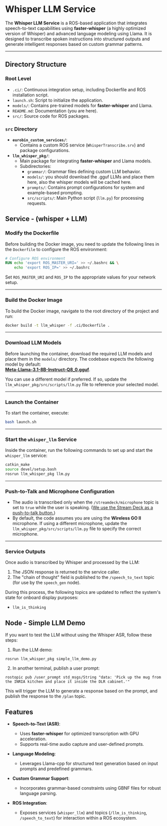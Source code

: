 # Whisper LLM Service

The **Whisper LLM Service** is a ROS-based application that integrates speech-to-text capabilities using **faster-whisper** (a highly optimized version of Whisper) and advanced language modeling using Llama. It is designed to transcribe spoken instructions into structured outputs and generate intelligent responses based on custom grammar patterns.

---

## Directory Structure

### Root Level
- `.ci/`: Continuous integration setup, including Dockerfile and ROS installation script.
- `launch.sh`: Script to initialize the application.
- `models/`: Contains pre-trained models for **faster-whisper** and Llama.
- `README.md`: Documentation (you are here).
- `src/`: Source code for ROS packages.

### `src` Directory
- **`eurobin_custom_services/`**:
  - Contains a custom ROS service (`WhisperTranscribe.srv`) and package configurations.
- **`llm_whisper_pkg/`**:
  - Main package for integrating **faster-whisper** and Llama models.
  - Subdirectories:
    - `grammar/`: Grammar files defining custom LLM behavior.
    - `models/`: you should download the .gguf LLMs and place them here, also the whisper models will be cached here.
    - `prompts/`: Contains prompt configurations for system and example-based prompting.
    - `src/scripts/`: Main Python script (`llm.py`) for processing requests.



## Service - (whisper + LLM)

### Modify the Dockerfile
Before building the Docker image, you need to update the following lines in the `Dockerfile` to configure the ROS environment:

```Dockerfile
# Configure ROS environment
RUN echo 'export ROS_MASTER_URI=' >> ~/.bashrc && \
    echo 'export ROS_IP=' >> ~/.bashrc 
```

Set `ROS_MASTER_URI` and `ROS_IP` to the appropriate values for your network setup.

---

### Build the Docker Image
To build the Docker image, navigate to the root directory of the project and run:

```bash
docker build -t llm_whisper -f .ci/Dockerfile .
```

---

### Download LLM Models
Before launching the container, download the required LLM models and place them in the `models/` directory. The codebase expects the following model by default:  
[**Meta-Llama-3.1-8B-Instruct-Q8_0.gguf**](https://huggingface.co/bartowski/Meta-Llama-3.1-8B-Instruct-GGUF/blob/main/Meta-Llama-3.1-8B-Instruct-Q8_0.gguf).  

You can use a different model if preferred. If so, update the `llm_whisper_pkg/src/scripts/llm.py` file to reference your selected model.

---

### Launch the Container
To start the container, execute:

```bash
bash launch.sh
```

---

### Start the `whisper_llm` Service
Inside the container, run the following commands to set up and start the `whisper_llm` service:

```bash
catkin_make
source devel/setup.bash
rosrun llm_whisper_pkg llm.py
```

---

### Push-to-Talk and Microphone Configuration
- The audio is transcribed only when the `/streamdeck/microphone` topic is set to `true` while the user is speaking. ([We use the Stream Deck as a push-to-talk button.](https://github.com/hucebot/stream_deck_controller))  
- By default, the code assumes you are using the **Wireless GO II** microphone. If using a different microphone, update the `llm_whisper_pkg/src/scripts/llm.py` file to specify the correct microphone.

---

### Service Outputs
Once audio is transcribed by Whisper and processed by the LLM:  
1. The JSON response is returned to the service caller.  
2. The "chain of thought" field is published to the `/speech_to_text` topic (for use by the `speech_gen` node).

During this process, the following topics are updated to reflect the system's state for onboard display purposes:  
- `llm_is_thinking`



## Node - Simple LLM Demo

If you want to test the LLM without using the Whisper ASR, follow these steps:

1. Run the LLM demo:

`rosrun llm_whisper_pkg simple_llm_demo.py`

2. In another terminal, publish a user prompt:

`rostopic pub /user_prompt std_msgs/String "data: 'Pick up the mug from the INRIA kitchen and place it inside the DLR cabinet.'"`


This will trigger the LLM to generate a response based on the prompt, and publish the response to the `/plan` topic.



## Features

- **Speech-to-Text (ASR)**:
  - Uses **faster-whisper** for optimized transcription with GPU acceleration.
  - Supports real-time audio capture and user-defined prompts.

- **Language Modeling**:
  - Leverages Llama-cpp for structured text generation based on input prompts and predefined grammars.

- **Custom Grammar Support**:
  - Incorporates grammar-based constraints using GBNF files for robust language parsing.

- **ROS Integration**:
  - Exposes services (`whisper_llm`) and topics (`/llm_is_thinking`, `/speech_to_text`) for interaction within a ROS ecosystem.
